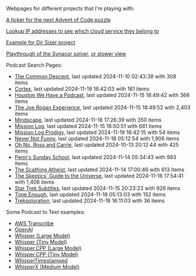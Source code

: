 Webpages for different projects that I'm playing with:

[A ticker for the next Advent of Code puzzle](https://seligman.github.io/aoc_ticker.html)

[Lookup IP addresses to see which cloud service they belong to](https://seligman.github.io/cloud-ips/index.html)

[Example for Dir Sizer project](https://seligman.github.io/dir_sizer/cost_example.html)

[Playthrough of the Synacor solver](https://seligman.github.io/synacor/run_script_speed.html), [or slower view](https://seligman.github.io/synacor/run_script.html)

Podcast Search Pages:
<!-- Podcasts Start -->
* [The Common Descent](https://seligman.github.io/podcasts/common_descent/common_descent.html), last updated 2024-11-10 02:43:38 with 308 items
* [Cortex](https://seligman.github.io/podcasts/cortex_pod/cortex_pod.html), last updated 2024-11-19 16:42:03 with 161 items
* [Houston We Have a Podcast](https://seligman.github.io/podcasts/houston_we_have_a_podcast/houston_we_have_a_podcast.html), last updated 2024-11-15 18:49:42 with 366 items
* [The Joe Rogan Experience](https://seligman.github.io/podcasts/jre/jre.html), last updated 2024-11-15 18:49:52 with 2,403 items
* [Mindscape](https://seligman.github.io/podcasts/mindscape/mindscape.html), last updated 2024-11-18 17:26:39 with 350 items
* [Mission Log](https://seligman.github.io/podcasts/mission_log/mission_log.html), last updated 2024-11-15 18:50:51 with 681 items
* [Mission Log Prodigy](https://seligman.github.io/podcasts/ml_prodigy/ml_prodigy.html), last updated 2024-11-19 16:42:15 with 54 items
* [Never Not Funny](https://seligman.github.io/podcasts/nevernotfunny/nevernotfunny.html), last updated 2024-11-18 05:12:54 with 1,906 items
* [Oh No, Ross and Carrie](https://seligman.github.io/podcasts/oh_no/oh_no.html), last updated 2024-10-13 20:12:44 with 425 items
* [Penn's Sunday School](https://seligman.github.io/podcasts/penn_sunday_school/penn_sunday_school.html), last updated 2024-11-14 05:34:43 with 983 items
* [The Scathing Atheist](https://seligman.github.io/podcasts/scathing/scathing.html), last updated 2024-11-14 17:00:46 with 613 items
* [The Skeptics' Guide to the Universe](https://seligman.github.io/podcasts/sgu/sgu.html), last updated 2024-11-16 17:54:41 with 1,408 items
* [Star Trek Subtitles](https://seligman.github.io/star_trek_subtitles/star_trek_subtitles.html), last updated 2024-11-15 20:23:23 with 926 items
* [Time Enough](https://seligman.github.io/podcasts/time_enough/time_enough.html), last updated 2024-11-18 05:13:03 with 152 items
* [Treksploration](https://seligman.github.io/podcasts/treksploration/treksploration.html), last updated 2024-11-18 16:11:03 with 36 items
<!-- Podcasts End -->

Some Podcast to Text examples:
* [AWS Transcribe](https://seligman.github.io/podcast_to_text/Example-Results-AWS-Transcribe.html)
* [OpenAI](https://seligman.github.io/podcast_to_text/Example-Results-OpenAI.html)
* [Whisper (Large Model)](https://seligman.github.io/podcast_to_text/Example-Results-Whisper-Large.html)
* [Whisper (Tiny Model)](https://seligman.github.io/podcast_to_text/Example-Results-Whisper-Tiny.html)
* [Whisper.CPP (Large Model)](https://seligman.github.io/podcast_to_text/Example-Results-Whisper_CPP-Large.html)
* [Whisper.CPP (Tiny Model)](https://seligman.github.io/podcast_to_text/Example-Results-Whisper_CPP-Tiny.html)
* [WhisperTimestamped](https://seligman.github.io/podcast_to_text/Example-Results-WhisperTimestamped-Medium.html)
* [WhisperX (Medium Model)](https://seligman.github.io/podcast_to_text/Example-Results-WhisperX-Medium.html)
